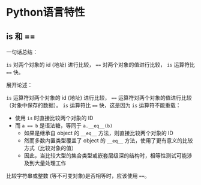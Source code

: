 # Python语言特性

## is 和 ==

一句话总结：

`is` 对两个对象的 id (地址) 进行比较， `==` 对两个对象的值进行比较， `is` 运算符比 `==` 快。

展开论述：

`is` 运算符对两个对象的 id (地址) 进行比较， `==` 运算符对两个对象的值进行比较（对象中保存的数据）。 `is` 运算符比 `==` 快，这是因为 `is` 运算符不能重载：

- 使用 `is` 时直接比较两个对象的 ID
- 而 `a == b` 是语法糖，等同于 `a.__eq__(b)`
  - 如果是继承自 object 的 `__eq__` 方法，则直接比较两个对象的 ID
  - 然而多数内置类型覆盖了 object 的 `__eq__` 方法，使用了更有意义的比较方式（比较对象的值）
  - 因此，当比较大型的集合类型或嵌套层级深的结构时，相等性测试可能涉及到大量处理工作

比较字符串或整数 (等不可变对象)是否相等时，应该使用 `==`。